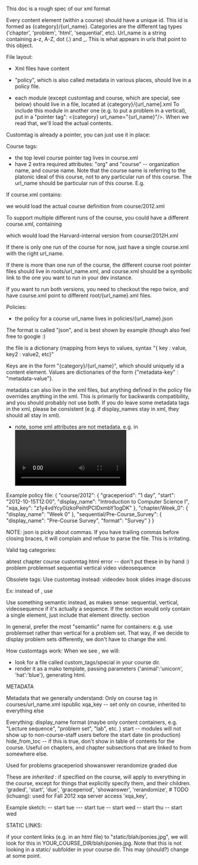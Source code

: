 This doc is a rough spec of our xml format

Every content element (within a course) should have a unique id.  This id is formed as {category}/{url_name}.  Categories are the different tag types ('chapter', 'problem', 'html', 'sequential', etc).  Url_name is a string containing a-z, A-Z, dot (.) and _.  This is what appears in urls that point to this object.

File layout:

- Xml files have content
- "policy", which is also called metadata in various places, should live in a policy file.

- each module (except customtag and course, which are special, see below) should live in a file, located at {category}/{url_name].xml
To include this module in another one (e.g. to put a problem in a vertical), put in a "pointer tag":  <{category} url_name="{url_name}"/>.  When we read that, we'll load the actual contents.

Customtag is already a pointer, you can just use it in place: <customtag url_name="my_custom_tag" impl="blah" attr1="..."/>

Course tags:
  - the top level course pointer tag lives in course.xml
  - have 2 extra required attributes: "org" and "course" -- organization name, and course name.  Note that the course name is referring to the platonic ideal of this course, not to any particular run of this course.  The url_name should be particular run of this course.  E.g.

If course.xml contains:
<course org="HarvardX" course="cs50" url_name="2012"/>

we would load the actual course definition from course/2012.xml

To support multiple different runs of the course, you could have a different course.xml, containing

<course org="HarvardX" course="cs50" url_name="2012H"/>

which would load the Harvard-internal version from course/2012H.xml

If there is only one run of the course for now, just have a single course.xml with the right url_name.

If there is more than one run of the course, the different course root pointer files should live in
roots/url_name.xml, and course.xml should be a symbolic link to the one you want to run in your dev instance.

If you want to run both versions, you need to checkout the repo twice, and have course.xml point to different root/{url_name}.xml files.

Policies:
 - the policy for a course url_name lives in policies/{url_name}.json

The format is called "json", and is best shown by example (though also feel free to google :)

the file is a dictionary (mapping from keys to values, syntax "{ key : value, key2 : value2, etc}"

Keys are in the form "{category}/{url_name}", which should uniquely id a content element.
Values are dictionaries of the form {"metadata-key" : "metadata-value"}.

metadata can also live in the xml files, but anything defined in the policy file overrides anything in the xml.  This is primarily for backwards compatibility, and you should probably  not use both.  If you do leave some metadata tags in the xml, please be consistent (e.g. if display_names stay in xml, they should all stay in xml).
   - note, some xml attributes are not metadata.  e.g. in <video youtube="xyz987293487293847"/>, the youtube attribute specifies what video this is, and is logically part of the content, not the policy, so it should stay in video/{url_name}.xml.

Example policy file:
{
    "course/2012": {
        "graceperiod": "1 day",
        "start": "2012-10-15T12:00",
        "display_name": "Introduction to Computer Science I",
        "xqa_key": "z1y4vdYcy0izkoPeihtPClDxmbY1ogDK"
    },
    "chapter/Week_0": {
        "display_name": "Week 0"
    },
    "sequential/Pre-Course_Survey": {
        "display_name": "Pre-Course Survey",
        "format": "Survey"
    }
}

NOTE: json is picky about commas.  If you have trailing commas before closing braces, it will complain and refuse to parse the file.  This is irritating.


Valid tag categories:

abtest
chapter
course
customtag
html
error  -- don't put these in by hand :)
problem
problemset
sequential
vertical
video
videosequence

Obsolete tags:
Use customtag instead:
  videodev
  book
  slides
  image
  discuss

Ex: instead of <book page="12"/>, use <customtag impl="book" page="12"/>

Use something semantic instead, as makes sense: sequential, vertical, videosequence if it's actually a sequence.  If the section would only contain a single element, just include that element directly.
  section

In general, prefer the most "semantic" name for containers: e.g. use problemset rather than vertical for a problem set.  That way, if we decide to display problem sets differently, we don't have to change the xml.

How customtags work:
 When we see <customtag impl="special" animal="unicorn" hat="blue"/>, we will:

 - look for a file called custom_tags/special  in your course dir.
 - render it as a mako template, passing parameters {'animal':'unicorn', 'hat':'blue'}, generating html.


METADATA

Metadata that we generally understand:
Only on course tag in courses/url_name.xml
  ispublic
  xqa_key  -- set only on course, inherited to everything else

Everything:
  display_name
  format   (maybe only content containers, e.g. "Lecture sequence", "problem set", "lab", etc. )
  start  -- modules will not show up to non-course-staff users before the start date (in production)
  hide_from_toc  -- if this is true, don't show in table of contents for the course.  Useful on chapters, and chapter subsections that are linked to from somewhere else.

Used for problems
graceperiod
showanswer
rerandomize
graded
due


These are _inherited_ : if specified on the course, will apply to everything in the course, except for things that explicitly specify them, and their children.
        'graded', 'start', 'due', 'graceperiod', 'showanswer', 'rerandomize',
        # TODO (ichuang): used for Fall 2012 xqa server access
        'xqa_key',

Example sketch:
<course start="tue">
  <chap1> -- start tue
    <problem>   --- start tue
  </chap1>
  <chap2 start="wed">  -- start wed
   <problem2 start="thu">  -- start thu
   <problem3>      -- start wed
  </chap2>
</course>


STATIC LINKS:

if your content links (e.g. in an html file)  to "static/blah/ponies.jpg", we will look for this in YOUR_COURSE_DIR/blah/ponies.jpg.  Note that this is not looking in a static/ subfolder in your course dir.  This may (should?) change at some point.
